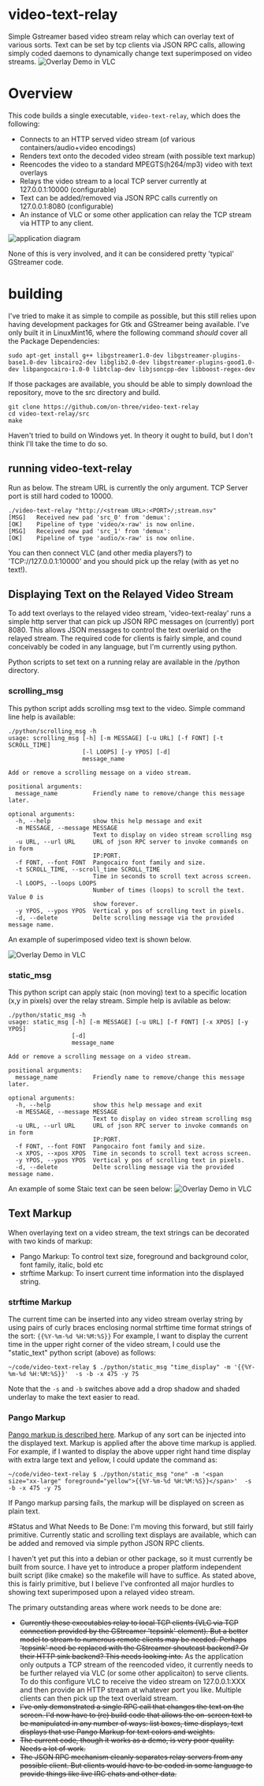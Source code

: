 # video-text-relay
Simple Gstreamer based video stream relay which can overlay text of various sorts. Text can be set by tcp clients via JSON RPC calls, allowing simply coded daemons to dynamically change text superimposed on video streams.
![Overlay Demo in VLC](https://raw.githubusercontent.com/on-three/video-text-relay/master/img/vlcsnap-2014-06-18-18h00m31s153.png)

# Overview
This code builds a single executable, `video-text-relay`, which does the following:
* Connects to an HTTP served video stream (of various containers/audio+video encodings)
* Renders text onto the decoded video stream (with possible text markup)
* Reencodes the video to a standard MPEGTS(h264/mp3) video with text overlays
* Relays the video stream to a local TCP server currently at 127.0.0.1:10000 (configurable)
* Text can be added/removed via JSON RPC calls currently on 127.0.0.1:8080 (configurable)
* An instance of VLC or some other application can relay the TCP stream via HTTP to any client.

![application diagram](https://raw.githubusercontent.com/on-three/video-text-relay/master/img/video_text_relay.png)

None of this is very involved, and it can be considered pretty 'typical' GStreamer code.

# building
I've tried to make it as simple to compile as possible, but this still relies upon having development packages for Gtk and GStreamer being available. I've only built it in LinuxMint16, where the following command _should_ cover all the Package Dependencies:

```
sudo apt-get install g++ libgstreamer1.0-dev libgstreamer-plugins-base1.0-dev libcairo2-dev libglib2.0-dev libgstreamer-plugins-good1.0-dev libpangocairo-1.0-0 libtclap-dev libjsoncpp-dev libboost-regex-dev
```

If those packages are available, you should be able to simply download the repository, move to the src directory and build.

```
git clone https://github.com/on-three/video-text-relay
cd video-text-relay/src
make
```

Haven't tried to build on Windows yet. In theory it ought to build, but I don't think I'll take the time to do so.


## running video-text-relay
Run as below. The stream URL is  currently the only argument. TCP Server port is still hard coded to 10000.
```
./video-text-relay "http://<stream URL>:<PORT>/;stream.nsv"
[MSG]	Received new pad 'src_0' from 'demux':
[OK]	Pipeline of type 'video/x-raw' is now online.
[MSG]	Received new pad 'src_1' from 'demux':
[OK]	Pipeline of type 'audio/x-raw' is now online.

```
You can then connect VLC (and other media players?) to 'TCP://127.0.0.1:10000' and you should pick up the relay (with as yet no text!).

## Displaying Text on the Relayed Video Stream
To add text overlays to the relayed video stream, 'video-text-realay' runs a simple http server that can pick up JSON RPC messages on (currently) port 8080. This allows JSON messages to control the text overlaid on the relayed stream. The required code for clients is fairly simple, and cound conceivably be coded in any language, but I'm currently using python.

Python scripts to set text on a running relay are available in the /python directory.

### scrolling_msg
This python script adds scrolling msg text to the video. Simple command line help is available:
```
./python/scrolling_msg -h
usage: scrolling_msg [-h] [-m MESSAGE] [-u URL] [-f FONT] [-t SCROLL_TIME]
                     [-l LOOPS] [-y YPOS] [-d]
                     message_name

Add or remove a scrolling message on a video stream.

positional arguments:
  message_name          Friendly name to remove/change this message later.

optional arguments:
  -h, --help            show this help message and exit
  -m MESSAGE, --message MESSAGE
                        Text to display on video stream scrolling msg
  -u URL, --url URL     URL of json RPC server to invoke commands on in form
                        IP:PORT.
  -f FONT, --font FONT  Pangocairo font family and size.
  -t SCROLL_TIME, --scroll_time SCROLL_TIME
                        Time in seconds to scroll text across screen.
  -l LOOPS, --loops LOOPS
                        Number of times (loops) to scroll the text. Value 0 is
                        show forever.
  -y YPOS, --ypos YPOS  Vertical y pos of scrolling text in pixels.
  -d, --delete          Delte scrolling message via the provided message name.

```
An example of superimposed video text is shown below.

![Overlay Demo in VLC](https://raw.githubusercontent.com/on-three/video-text-relay/master/img/Screenshot%20from%202014-04-28%2018:49:00.png)

### static_msg
This python script can apply staic (non moving) text to a specific location (x,y in pixels) over the relay stream. Simple help is avilable as below:
```
./python/static_msg -h
usage: static_msg [-h] [-m MESSAGE] [-u URL] [-f FONT] [-x XPOS] [-y YPOS]
                  [-d]
                  message_name

Add or remove a scrolling message on a video stream.

positional arguments:
  message_name          Friendly name to remove/change this message later.

optional arguments:
  -h, --help            show this help message and exit
  -m MESSAGE, --message MESSAGE
                        Text to display on video stream scrolling msg
  -u URL, --url URL     URL of json RPC server to invoke commands on in form
                        IP:PORT.
  -f FONT, --font FONT  Pangocairo font family and size.
  -x XPOS, --xpos XPOS  Time in seconds to scroll text across screen.
  -y YPOS, --ypos YPOS  Vertical y pos of scrolling text in pixels.
  -d, --delete          Delte scrolling message via the provided message name.

```
An example of some Staic text can be seen below:
![Overlay Demo in VLC](https://raw.githubusercontent.com/on-three/VideoTextOverlay/e3a66d8a2a544106cd3198091f11d275a18979f8/img/Screenshot%20from%202014-04-28%2019:57:16.png)

## Text Markup
When overlaying text on a video stream, the text strings can be decorated with two kinds of markup:
* Pango Markup: To control text size, foreground and background color, font family, italic, bold etc
* strftime Markup: To insert current time information into the displayed string.

### strftime Markup
The current time can be inserted into any video stream overlay string by using pairs of curly braces enclosing normal strftime time format strings of the sort: `{{%Y-%m-%d %H:%M:%S}}`
For example, I want to display the current time in the upper right corner of the video stream, I could use the "static_text" python script (above) as follows:
```
~/code/video-text-relay $ ./python/static_msg "time_display" -m '{{%Y-%m-%d %H:%M:%S}}'  -s -b -x 475 -y 75
```
Note that the `-s` and `-b` switches above add a drop shadow and shaded underlay to make the text easier to read.

### Pango Markup
[Pango markup is described here](https://developer.gnome.org/pango/stable/PangoMarkupFormat.html). Markup of any sort can be injected into the displayed text. Markup is applied after the above time markup is applied.
For example, if I wanted to display the above upper right hand time display with extra large text and yellow, I could update the command as:
```
~/code/video-text-relay $ ./python/static_msg "one" -m '<span size="xx-large" foreground="yellow">{{%Y-%m-%d %H:%M:%S}}</span>'  -s -b -x 475 -y 75
```
If Pango markup parsing fails, the markup will be displayed on screen as plain text.

#Status and What Needs to Be Done:
I'm moving this forward, but still fairly primitive. Currently static and scrolling text displays are available, which can be added and removed via simple python JSON RPC clients.

I haven't yet put this into a debian or other package, so it must currently be built from source. I have yet to introduce a proper platform independent built script (like cmake) so the makefile will have to suffice.
As stated above, this is fairly primitive, but I believe I've confronted all major hurdles to showing text superimposed upon a relayed video stream.

The primary outstanding areas where work needs to be done are:
* ~~Currently these executables relay to local TCP clients (VLC via TCP connection provided by the GStreamer 'tcpsink' element). But a better model to stream to numerous remote clients may be needed. Perhaps 'tcpsink' need be replaced with the GStreamer shoutcast backend? Or their HTTP sink backend? This needs looking into.~~ As the application only outputs a TCP stream of the reencoded video, it currently needs to be further relayed via VLC (or some other applicaiton) to serve clients. To do this configure VLC to receive the video stream on 127.0.0.1:XXX and then provide an HTTP stream at whatever port you like. Multiple clients can then pick up the text overlaid stream.
* ~~I've only demonstrated a single RPC call that changes the text on the screen. I'd now have to (re) build code that allows the on-screen text to be manipulated in any number of ways: list boxes, time displays, text displays that use Pango Markup for text colors and weights.~~
* ~~The current code, though it works as a demo, is very poor quality. Needs a lot of work.~~
* ~~The JSON RPC mechanism cleanly separates relay servers from any possible client. But clients would have to be coded in some language to provide things like live IRC chats and other data.~~

